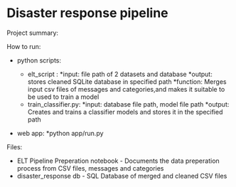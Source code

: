 # Disaster response pipeline

Project summary:

How to run:
* python scripts:
  * elt_script : 
    *input: file path of 2 datasets and database
    *output: stores cleaned SQLite database in specified path
    *function: Merges input csv files of messages and categories,and makes it suitable to be used to train a model
  * train_classifier.py: 
    *input: database file path, model file path
    *output: Creates and trains a classifier models and stores it in the specified path
    
* web app:
  *python app/run.py

Files:

* ELT Pipeline Preperation notebook - Documents the data preperation process from CSV files, messages and categories
* disaster_response db - SQL Database of merged and cleaned CSV files
